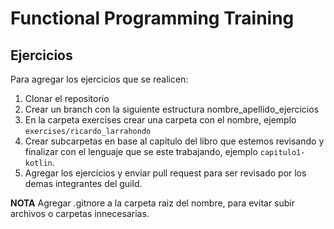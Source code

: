 # Functional Programming Training

## Ejercicios

Para agregar los ejercicios que se realicen:

1. Clonar el repositorio
2. Crear un branch con la siguiente estructura nombre_apellido_ejercicios
2. En la carpeta exercises crear una carpeta con el nombre, ejemplo `exercises/ricardo_larrahondo` 
3. Crear subcarpetas en base al capitulo del libro que estemos revisando y finalizar con el lenguaje que se este trabajando, ejemplo `capitulo1-kotlin`.
4. Agregar los ejercicios y enviar pull request para ser revisado por los demas integrantes del guild.

**NOTA** Agregar .gitnore a la carpeta raiz del nombre, para evitar subir archivos o carpetas innecesarias. 
